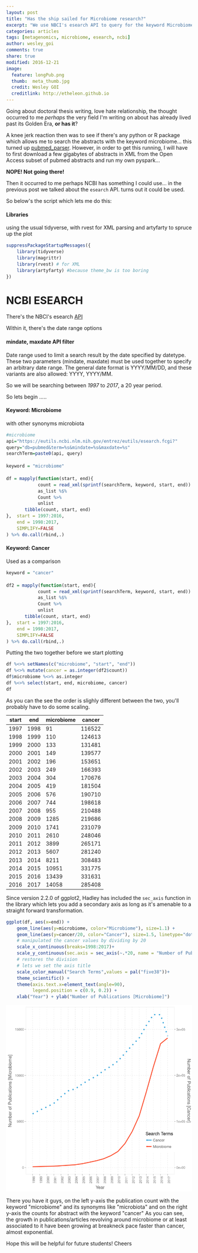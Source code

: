 ```yaml
---
layout: post
title: "Has the ship sailed for Microbiome research?"
excerpt: "We use NBCI's esearch API to query for the keyword Microbiome and the results are shocking"
categories: articles
tags: [metagenomics, microbiome, esearch, ncbi]
author: wesley_goi
comments: true
share: true
modified: 2016-12-21
image:
  feature: longPub.png
  thumb:  meta_thumb.jpg
  credit: Wesley GOI
  creditlink: http://etheleon.github.io
---
```



Going about doctoral thesis writing, love hate relationship, the thought occurred to me _perhaps_ the very field I'm writing on about has already lived past its Golden Era, __or has it__?

A knee jerk reaction then was to see if there's any python or R package which allows me to search the abstracts with the keyword microbiome... this turned up [pubmed_parser](https://github.com/titipata/pubmed_parser/).
However, in order to get this running, I will have to first download a few gigabytes of abstracts in XML from the Open Access subset of pubmed abstracts and run my own pyspark... 

__NOPE! Not going there!__

Then it occurred to me perhaps NCBI has something I could use... in the previous post we talked about the `esearch` API. turns out it could be used.

So below's the script which lets me do this:

#### Libraries

using the usual tidyverse, with rvest for XML parsing and artyfarty to spruce up the plot

```R
suppressPackageStartupMessages({
    library(tidyverse)
    library(magrittr)
    library(rvest) # for XML
    library(artyfarty) #because theme_bw is too boring
})
```

# NCBI ESEARCH

There's the NBCI's esearch [API](https://www.ncbi.nlm.nih.gov/books/NBK25499/)

Within it, there's the date range options

#### mindate, maxdate API filter

Date range used to limit a search result by the date specified by datetype. These two parameters (mindate, maxdate) must be used together to specify an arbitrary date range. The general date format is YYYY/MM/DD, and these variants are also allowed: YYYY, YYYY/MM.

So we will be searching between _1997_ to _2017_, a 20 year period.

So lets begin .....

#### Keyword: Microbiome

with other synonyms microbiota


```R
#microbiome
api="https://eutils.ncbi.nlm.nih.gov/entrez/eutils/esearch.fcgi?"
query="db=pubmed&term=%s&mindate=%s&maxdate=%s"
searchTerm=paste0(api, query)

keyword = "microbiome"

df = mapply(function(start, end){
            count = read_xml(sprintf(searchTerm, keyword, start, end)) %>%
            as_list %$%
            Count %>%
            unlist
       tibble(count, start, end)
},  start = 1997:2016,
    end = 1998:2017,
    SIMPLIFY=FALSE
) %>% do.call(rbind,.)

```

#### Keyword: Cancer

Used as a comparison


```R
keyword = "cancer"

df2 = mapply(function(start, end){
            count = read_xml(sprintf(searchTerm, keyword, start, end)) %>%
            as_list %$%
            Count %>%
            unlist
       tibble(count, start, end)
},  start = 1997:2016,
    end = 1998:2017,
    SIMPLIFY=FALSE
) %>% do.call(rbind,.)
```

Putting the two together before we start plotting


```R
df %<>% setNames(c("microbiome", "start", "end"))
df %<>% mutate(cancer = as.integer(df2$count))
df$microbiome %<>% as.integer
df %<>% select(start, end, microbiome, cancer)
df
```

As you can the see the order is slighly different between the two,
you'll probably have to do some scaling.

| start | end  | microbiome | cancer |
| ---   | ---  | ---        | ---    |
| 1997  | 1998 | 91         | 116522 |
| 1998  | 1999 | 110        | 124613 |
| 1999  | 2000 | 133        | 131481 |
| 2000  | 2001 | 149        | 139577 |
| 2001  | 2002 | 196        | 153651 |
| 2002  | 2003 | 249        | 166393 |
| 2003  | 2004 | 304        | 170676 |
| 2004  | 2005 | 419        | 181504 |
| 2005  | 2006 | 576        | 190710 |
| 2006  | 2007 | 744        | 198618 |
| 2007  | 2008 | 955        | 210488 |
| 2008  | 2009 | 1285       | 219686 |
| 2009  | 2010 | 1741       | 231079 |
| 2010  | 2011 | 2610       | 248046 |
| 2011  | 2012 | 3899       | 265171 |
| 2012  | 2013 | 5607       | 281240 |
| 2013  | 2014 | 8211       | 308483 |
| 2014  | 2015 | 10951      | 331775 |
| 2015  | 2016 | 13439      | 331631 |
| 2016  | 2017 | 14058      | 285408 |


Since version 2.2.0 of ggplot2, Hadley has included the `sec_axis` function in the library which lets you add a secondary axis as long as it's amenable to a straight forward transformation.


```R
ggplot(df, aes(x=end)) +
    geom_line(aes(y=microbiome, color="Microbiome"), size=1.1) +
    geom_line(aes(y=cancer/20, color="Cancer"), size=1.5, linetype="dotted") + 
    # manipulated the cancer values by dividing by 20
    scale_x_continuous(breaks=1998:2017)+
    scale_y_continuous(sec.axis = sec_axis(~.*20, name = "Number of Publications [Cancer]"))+ 
    # restores the division
    # lets we set the axis title
    scale_color_manual("Search Terms",values = pal("five38"))+
    theme_scientific() +
    theme(axis.text.x=element_text(angle=90), 
          legend.position = c(0.9, 0.2)) +
    xlab("Year") + ylab("Number of Publications [Microbiome]")
```
![publications-with-keyword-microbiome](/images/esearchPublications_9_1.png)

There you have it guys, on the left y-axis the publication count with the keyword "microbiome" and its synonyms like "microbiota" and on the right y-axis the counts for abstract with the keyword "cancer"
As you can see, the growth in publications/articles revolving around microbiome or at least associated to it have been growing at breakneck pace faster than cancer, almost exponential.

Hope this will be helpful for future students! Cheers
